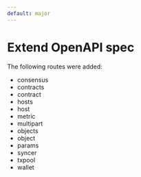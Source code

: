 ```yaml
---
default: major
---
```


# Extend OpenAPI spec

The following routes were added:
- consensus
- contracts
- contract
- hosts
- host
- metric
- multipart
- objects
- object
- params
- syncer
- txpool
- wallet